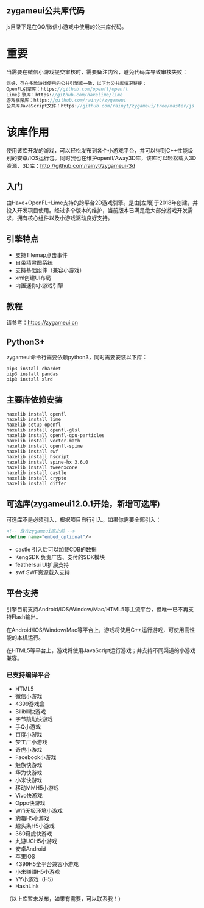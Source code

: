 [dir]:doc

## zygameui公共库代码
js目录下是在QQ/微信小游戏中使用的公共库代码。

# 重要

当需要在微信小游戏提交审核时，需要备注内容，避免代码库导致审核失败：

```haxe
您好，存在多款游戏使用的公共引擎库一致，以下为公共库情况链接：
OpenFL引擎库：https://github.com/openfl/openfl
Lime引擎库：https://github.com/haxelime/lime
游戏框架库：https://github.com/rainyt/zygameui
公共库JavaScript文件：https://github.com/rainyt/zygameui/tree/master/js
```

# 该库作用

使用该库开发的游戏，可以轻松发布到各个小游戏平台，并可以得到C++性能级别的安卓/IOS运行包。同时我也在维护openfl/Away3D库，该库可以轻松载入3D资源，3D库：http://github.com/rainyt/zygameui-3d 

## 入门

由Haxe+OpenFL+Lime支持的跨平台2D游戏引擎。是由[左眼]于2018年创建，并投入开发项目使用。经过多个版本的维护，当前版本已满足绝大部分游戏开发需求，拥有核心组件以及小游戏驱动良好支持。

## 引擎特点

- 支持Tilemap点击事件
- 自带精灵图系统
- 支持基础组件（兼容小游戏）
- xml创建UI布局
- 内置迷你小游戏引擎

## 教程

请参考：https://zygameui.cn

## Python3+
zygameui命令行需要依赖python3，同时需要安装以下库：
```shell 
pip3 install chardet
pip3 install pandas
pip3 install xlrd
```

## 主要库依赖安装
```shell
haxelib install openfl
haxelib install lime
haxelib setup openfl
haxelib install openfl-glsl
haxelib install openfl-gpu-particles
haxelib install vector-math
haxelib install openfl-spine
haxelib install swf
haxelib install hscript
haxelib install spine-hx 3.6.0
haxelib install tweenxcore
haxelib install castle
haxelib install crypto
haxelib install differ
```

## 可选库(zygameui12.0.1开始，新增可选库)
可选库不是必须引入，根据项目自行引入。如果你需要全部引入：
```xml
<!-- 放在zygameui库之前 -->
<define name="embed_optional"/>
```
- castle 引入后可以加载CDB的数据
- KengSDK 负责广告、支付的SDK模块
- feathersui UI扩展支持
- swf SWF资源载入支持

## 平台支持

引擎目前支持Android/IOS/Window/Mac/HTML5等主流平台，但唯一已不再支持Flash输出。

在Android/IOS/Window/Mac等平台上，游戏将使用C++运行游戏，可使用高性能的本机运行。

在HTML5等平台上，游戏将使用JavaScript运行游戏；并支持不同渠道的小游戏兼容。

### 已支持编译平台
- HTML5
- 微信小游戏
- 4399游戏盒
- Bilibili快游戏
- 字节跳动快游戏
- 手Q小游戏
- 百度小游戏
- 梦工厂小游戏
- 奇虎小游戏
- Facebook小游戏
- 魅族快游戏
- 华为快游戏
- 小米快游戏
- 移动MMH5小游戏
- Vivo快游戏
- Oppo快游戏
- Wifi无极环境小游戏
- 豹趣H5小游戏
- 趣头条H5小游戏
- 360奇虎快游戏
- 九游UCH5小游戏
- 安卓Android
- 苹果IOS
- 4399H5全平台兼容小游戏
- 小米赚赚H5小游戏
- YY小游戏（H5）
- HashLink

（以上库暂未发布，如果有需要，可以联系我！）
